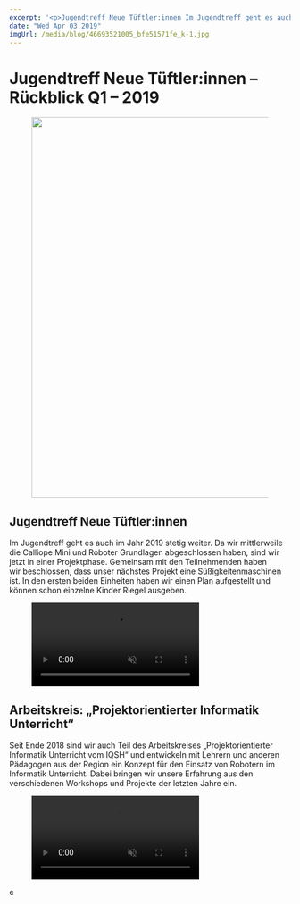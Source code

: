 ```yaml
---
excerpt: '<p>Jugendtreff Neue Tüftler:innen Im Jugendtreff geht es auch im Jahr 2019 stetig weiter. Da wir mittlerweile die Calliope Mini und Roboter Grundlagen abgeschlossen haben, sind wir jetzt in einer Projektphase. Gemeinsam mit den <a href="https://chaostreff-flensburg.de/2019/jugendtreff-neue-tueftlerinnen-rueckblick-q1-2019/" class="more-link">[&hellip;]</a></p>'
date: "Wed Apr 03 2019"
imgUrl: /media/blog/46693521005_bfe51571fe_k-1.jpg
---
```

# Jugendtreff Neue Tüftler:innen &#8211; Rückblick Q1 &#8211; 2019


<figure class="wp-block-image"><img loading="lazy" width="1024" height="683" src="/media/blog/uploads/46693521005_bfe51571fe_k-1-1024x683.jpg" alt="" class="wp-image-1082" srcset="https://chaostreff-flensburg.de/wp-content/uploads/2019/04/46693521005_bfe51571fe_k-1-1024x683.jpg 1024w, https://chaostreff-flensburg.de/wp-content/uploads/2019/04/46693521005_bfe51571fe_k-1-300x200.jpg 300w, https://chaostreff-flensburg.de/wp-content/uploads/2019/04/46693521005_bfe51571fe_k-1-768x512.jpg 768w, https://chaostreff-flensburg.de/wp-content/uploads/2019/04/46693521005_bfe51571fe_k-1-750x500.jpg 750w, https://chaostreff-flensburg.de/wp-content/uploads/2019/04/46693521005_bfe51571fe_k-1.jpg 2048w" sizes="(max-width: 1024px) 100vw, 1024px" /></figure>



<h2>Jugendtreff Neue Tüftler:innen</h2>



<p>Im Jugendtreff geht es auch im Jahr 2019 stetig weiter. Da wir mittlerweile die Calliope Mini und Roboter Grundlagen abgeschlossen haben, sind wir jetzt in einer Projektphase. Gemeinsam mit den Teilnehmenden haben wir beschlossen, dass unser nächstes Projekt eine Süßigkeitenmaschinen ist. In den ersten beiden Einheiten haben wir einen Plan aufgestellt und können schon einzelne Kinder Riegel ausgeben.</p>



<figure class="wp-block-video"><video autoplay controls loop muted src="/media/blog/uploads/VID_20190401_172752.mp4"></video></figure>



<h2>Arbeitskreis: &#8222;Projektorientierter Informatik Unterricht&#8220;</h2>



<p>Seit Ende 2018 sind wir auch Teil des Arbeitskreises &#8222;Projektorientierter Informatik Unterricht vom IQSH&#8220; und entwickeln mit Lehrern und anderen Pädagogen aus der Region ein Konzept für den Einsatz von Robotern im Informatik Unterricht. Dabei bringen wir unsere Erfahrung aus den verschiedenen Workshops und Projekte der letzten Jahre ein.</p>



<p></p>



<figure class="wp-block-video"><video autoplay controls loop muted src="/media/blog/uploads/VID_37140621_080623_886-1.mp4"></video></figure>



<p>e</p>

